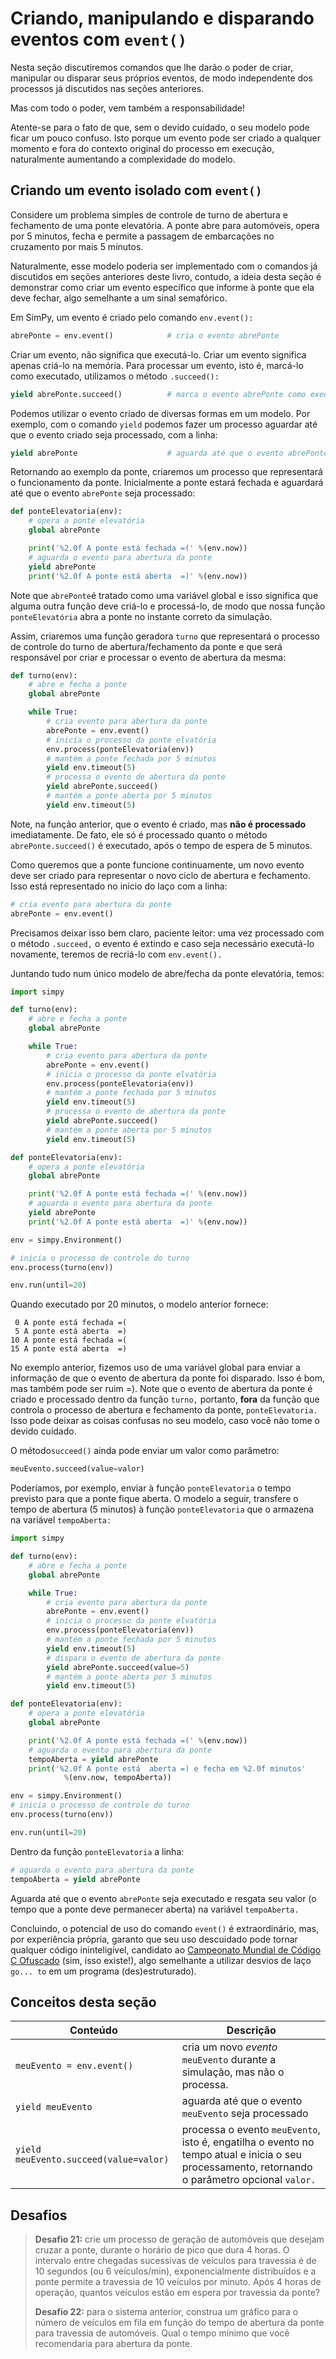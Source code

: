 # Criando, manipulando e disparando eventos com `event()`

Nesta seção discutiremos comandos que lhe darão o poder de criar, manipular ou disparar seus próprios eventos, de modo independente dos processos já discutidos nas seções anteriores.

Mas com todo o poder, vem também a responsabilidade!

Atente-se para o fato de que, sem o devido cuidado, o seu modelo pode ficar um pouco confuso. Isto porque um evento pode ser criado a qualquer momento e fora do contexto original do processo em execução, naturalmente aumentando a complexidade do modelo.

## Criando um evento isolado com `event()`

Considere um problema simples de controle de turno de abertura e fechamento de uma ponte elevatória. A ponte abre para automóveis, opera por 5 minutos, fecha e permite a passagem de embarcações no cruzamento por mais 5 minutos.

Naturalmente, esse modelo poderia ser implementado com o comandos já discutidos em seções anteriores deste livro, contudo, a ideia desta seção é demonstrar como criar um evento específico que informe à ponte que ela deve fechar, algo semelhante a um sinal semafórico.

Em SimPy, um evento é criado pelo comando `env.event():`

```python
abrePonte = env.event()            # cria o evento abrePonte
```

Criar um evento, não significa que executá-lo. Criar um evento significa apenas criá-lo na memória. Para processar um evento, isto é, marcá-lo como executado, utilizamos o método `.succeed():`

```python
yield abrePonte.succeed()          # marca o evento abrePonte como executado
```

Podemos utilizar o evento criado de diversas formas em um modelo. Por exemplo, com o comando `yield` podemos fazer um processo aguardar até que o evento criado seja processado, com a linha:

```python
yield abrePonte                    # aguarda até que o evento abrePonte seja processado
```

Retornando ao exemplo da ponte, criaremos um processo que representará o funcionamento da ponte. Inicialmente a ponte estará fechada e aguardará até que o evento `abrePonte` seja processado:

```python
def ponteElevatoria(env):
    # opera a ponte elevatória
    global abrePonte

    print('%2.0f A ponte está fechada =(' %(env.now))
    # aguarda o evento para abertura da ponte
    yield abrePonte
    print('%2.0f A ponte está aberta  =)' %(env.now))
```

Note que `abrePonte`é tratado como uma variável global e isso significa que alguma outra função deve criá-lo e processá-lo, de modo que nossa função `ponteElevatória` abra a ponte no instante correto da simulação.

Assim, criaremos uma função geradora `turno` que representará o processo de controle do turno de abertura/fechamento da ponte e que será responsável por criar e processar o evento de abertura da mesma:

```python
def turno(env):
    # abre e fecha a ponte
    global abrePonte

    while True:
        # cria evento para abertura da ponte
        abrePonte = env.event()
        # inicia o processo da ponte elvatória
        env.process(ponteElevatoria(env))
        # mantém a ponte fechada por 5 minutos
        yield env.timeout(5)
        # processa o evento de abertura da ponte
        yield abrePonte.succeed()
        # mantém a ponte aberta por 5 minutos
        yield env.timeout(5)
```

Note, na função anterior, que o evento é criado, mas **não é processado** imediatamente. De fato, ele só é processado quanto o método `abrePonte.succeed()` é executado, após o tempo de espera de 5 minutos.

Como queremos que a ponte funcione continuamente, um novo evento deve ser criado para representar o novo ciclo de abertura e fechamento. Isso está representado no início do laço com a linha:

```python
# cria evento para abertura da ponte
abrePonte = env.event()
```

Precisamos deixar isso bem claro, paciente leitor: uma vez processado com o método `.succeed,` o evento é extindo e caso seja necessário executá-lo novamente, teremos de recriá-lo com `env.event().`

Juntando tudo num único modelo de abre/fecha da ponte elevatória, temos:

```python
import simpy

def turno(env):
    # abre e fecha a ponte
    global abrePonte

    while True:
        # cria evento para abertura da ponte
        abrePonte = env.event()
        # inicia o processo da ponte elvatória
        env.process(ponteElevatoria(env))
        # mantém a ponte fechada por 5 minutos
        yield env.timeout(5)
        # processa o evento de abertura da ponte
        yield abrePonte.succeed()
        # mantém a ponte aberta por 5 minutos
        yield env.timeout(5)

def ponteElevatoria(env):
    # opera a ponte elevatória
    global abrePonte

    print('%2.0f A ponte está fechada =(' %(env.now))
    # aguarda o evento para abertura da ponte
    yield abrePonte
    print('%2.0f A ponte está aberta  =)' %(env.now))

env = simpy.Environment()

# inicia o processo de controle do turno
env.process(turno(env))

env.run(until=20)
```

Quando executado por 20 minutos, o modelo anterior fornece:

```
 0 A ponte está fechada =(
 5 A ponte está aberta  =)
10 A ponte está fechada =(
15 A ponte está aberta  =)
```

No exemplo anterior, fizemos uso de uma variável global para enviar a informação de que o evento de abertura da ponte foi disparado. Isso é bom, mas também pode ser ruim =\). Note que o evento de abertura da ponte é criado e processado dentro da função `turno,` portanto, **fora** da função que controla o processo de abertura e fechamento da ponte, `ponteElevatoria.` Isso pode deixar as coisas confusas no seu modelo, caso você não tome o devido cuidado.

O método`succeed()` ainda pode enviar um valor como parâmetro:

```python
meuEvento.succeed(value=valor)
```

Poderíamos, por exemplo, enviar à função `ponteElevatoria` o tempo previsto para que a ponte fique aberta. O modelo a seguir, transfere o tempo de abertura \(5 minutos\) à função `ponteElevatoria` que o armazena na variável `tempoAberta:`

```python
import simpy

def turno(env):
    # abre e fecha a ponte
    global abrePonte

    while True:
        # cria evento para abertura da ponte
        abrePonte = env.event()
        # inicia o processo da ponte elvatória
        env.process(ponteElevatoria(env))
        # mantém a ponte fechada por 5 minutos
        yield env.timeout(5)
        # dispara o evento de abertura da ponte
        yield abrePonte.succeed(value=5)
        # mantém a ponte aberta por 5 minutos
        yield env.timeout(5)

def ponteElevatoria(env):
    # opera a ponte elevatória
    global abrePonte

    print('%2.0f A ponte está fechada =(' %(env.now))
    # aguarda o evento para abertura da ponte
    tempoAberta = yield abrePonte
    print('%2.0f A ponte está  aberta =) e fecha em %2.0f minutos' 
            %(env.now, tempoAberta))

env = simpy.Environment()
# inicia o processo de controle do turno
env.process(turno(env))

env.run(until=20)
```

Dentro da função `ponteElevatoria` a linha:

```python
# aguarda o evento para abertura da ponte
tempoAberta = yield abrePonte
```

Aguarda até que o evento `abrePonte` seja executado e resgata seu valor \(o tempo que a ponte deve permanecer aberta\) na variável `tempoAberta.`

Concluindo, o potencial de uso do comando `event()` é extraordinário, mas, por experiência própria, garanto que seu uso descuidado pode tornar qualquer código ininteligível, candidato ao [Campeonato Mundial de Código C Ofuscado](http://www.ioccc.org/) \(sim, isso existe!\), algo semelhante a utilizar desvios de laço  `go... to` em um programa \(des\)estruturado\).

## Conceitos desta seção

| Conteúdo | Descrição |
| --- | --- |
| `meuEvento = env.event()` | cria um novo _evento_ `meuEvento` durante a simulação, mas não o processa. |
| `yield meuEvento` | aguarda até que o evento `meuEvento` seja processado |
| `yield meuEvento.succeed(value=valor)` | processa o evento `meuEvento`, isto é, engatilha o evento no tempo atual e inicia o seu processamento, retornando o parâmetro opcional `valor.` |

## Desafios

> **Desafio 21:** crie um processo de geração de automóveis que desejam cruzar a ponte, durante o horário de pico que dura 4 horas. O intervalo entre chegadas sucessivas de veículos para travessia é de 10 segundos \(ou 6 veículos/min\), exponencialmente distribuídos e a ponte permite a travessia de 10 veículos por minuto. Após 4 horas de operação, quantos veículos estão em espera por travessia da ponte?
>
> **Desafio 22:** para o sistema anterior, construa um gráfico para o número de veículos em fila em função do tempo de abertura da ponte para travessia de automóveis. Qual o tempo mínimo que você recomendaria para abertura da ponte.




